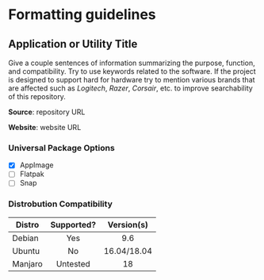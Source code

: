 # Formatting guidelines

## Application or Utility Title

Give a couple sentences of information summarizing the purpose, function, and compatibility. Try to use keywords related to the software. If the project is designed to support hard for hardware try to mention various brands that are affected such as *Logitech*, *Razer*, *Corsair*, etc. to improve searchability of this repository.

**Source**: repository URL

**Website**: website URL

### Universal Package Options

- [x] AppImage
- [ ] Flatpak
- [ ] Snap

### Distrobution Compatibility

| Distro  | Supported? | Version(s)  |
| ------- | :--------: | :---------: |
| Debian  |    Yes     |     9.6     |
| Ubuntu  |     No     | 16.04/18.04 |
| Manjaro |  Untested  |     18      |


##